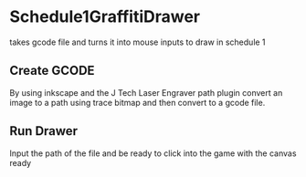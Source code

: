 # Schedule1GraffitiDrawer
takes gcode file and turns it into mouse inputs to draw in schedule 1

## Create GCODE
By using inkscape and the J Tech Laser Engraver path plugin convert an image to a path using trace bitmap and then convert to a gcode file.

## Run Drawer
Input the path of the file and be ready to click into the game with the canvas ready
